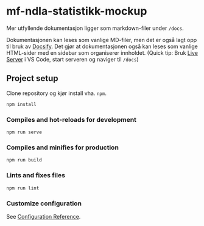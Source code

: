 # mf-ndla-statistikk-mockup

Mer utfyllende dokumentasjon ligger som markdown-filer under `/docs`. 

Dokumentasjonen kan leses som vanlige MD-filer, men det er også lagt opp til bruk av [Docsify](https://docsify.js.org/#/). Det gjør at dokumentasjonen også kan leses som vanlige HTML-sider med en sidebar som organiserer innholdet. (Quick tip: Bruk [Live Server](https://github.com/ritwickdey/vscode-live-server) i VS Code, start serveren og naviger til `/docs`)

## Project setup

Clone repository og kjør install vha. `npm`.

```
npm install
```

### Compiles and hot-reloads for development
```
npm run serve
```

### Compiles and minifies for production
```
npm run build
```

### Lints and fixes files
```
npm run lint
```

### Customize configuration
See [Configuration Reference](https://cli.vuejs.org/config/).
